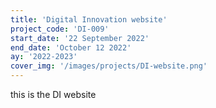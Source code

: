 ```yaml
---
title: 'Digital Innovation website'
project_code: 'DI-009'
start_date: '22 September 2022'
end_date: 'October 12 2022'
ay: '2022-2023'
cover_img: '/images/projects/DI-website.png'
---
```


this is the DI website
